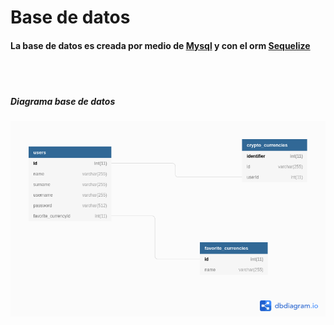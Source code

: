 # Base de datos
#### La base de datos es creada por medio de  <a href="https://www.mysql.com/"> Mysql</a> y con el orm <a href="https://sequelize.org/master/manual/getting-started.html"> Sequelize </a>
<br>
<br>

##### Diagrama base de datos
<img src="../../assets/db.png" alt="database">